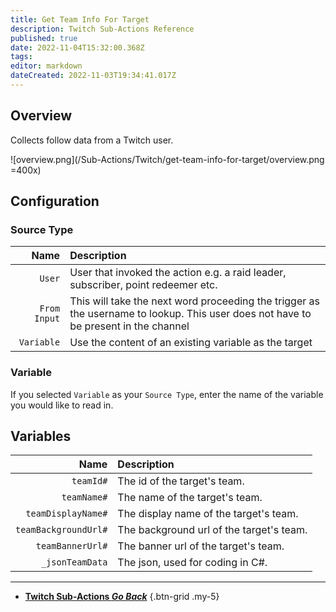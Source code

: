 ```yaml
---
title: Get Team Info For Target
description: Twitch Sub-Actions Reference
published: true
date: 2022-11-04T15:32:00.368Z
tags: 
editor: markdown
dateCreated: 2022-11-03T19:34:41.017Z
---
```


## Overview
Collects follow data from a Twitch user.

![overview.png](/Sub-Actions/Twitch/get-team-info-for-target/overview.png =400x)

## Configuration
### Source Type
Name | Description
----:|:------------
`User` | User that invoked the action e.g. a raid leader, subscriber, point redeemer etc.
`From Input` | This will take the next word proceeding the trigger as the username to lookup. This user does not have to be present in the channel
`Variable` | Use the content of an existing variable as the target

### Variable
If you selected `Variable` as your `Source Type`, enter the name of the variable you would like to read in.

## Variables
Name | Description
----:|:------------
`teamId#` | The id of the target's team.
`teamName#` | The name of the target's team.
`teamDisplayName#` | The display name of the target's team.
`teamBackgroundUrl#` | The background url of the target's team.
`teamBannerUrl#` | The banner url of the target's team.
`_jsonTeamData` | The json, used for coding in C#.

---

- [<i class="mdi mdi-chevron-left"></i>**Twitch Sub-Actions *Go Back***](/Sub-Actions/Twitch)
{.btn-grid .my-5}